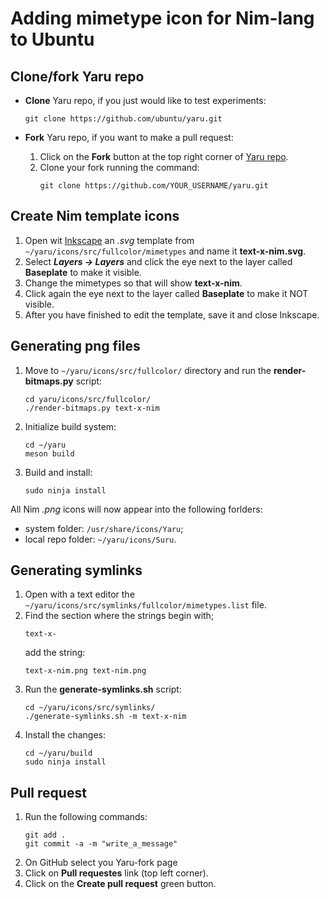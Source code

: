 # Adding mimetype icon for Nim-lang to Ubuntu

## Clone/fork Yaru repo

* **Clone** Yaru repo, if you just would like to test experiments:

	```
	git clone https://github.com/ubuntu/yaru.git
	```
* **Fork** Yaru repo, if you want to make a pull request:
	1. Click on the **Fork** button at the top right corner of [Yaru repo](https://github.com/ubuntu/yaru).
	2. Clone your fork running the command:
		```
		git clone https://github.com/YOUR_USERNAME/yaru.git
		```

## Create Nim template icons

1. Open wit [Inkscape](https://inkscape.org) an *.svg* template from `~/yaru/icons/src/fullcolor/mimetypes` and name it **text-x-nim.svg**.
1. Select ***Layers → Layers*** and click the eye next to the layer called **Baseplate** to make it visible.
1. Change the mimetypes so that will show **text-x-nim**.
1. Click again the eye next to the layer called **Baseplate** to make it NOT visible.
1. After you have finished to edit the template, save it and close Inkscape.

## Generating png files

1. Move to `~/yaru/icons/src/fullcolor/` directory and run the **render-bitmaps.py** script:
	```
	cd yaru/icons/src/fullcolor/
	./render-bitmaps.py text-x-nim
	```
1. Initialize build system:
	```
	cd ~/yaru
	meson build
	```
1. Build and install:
	```
	sudo ninja install
	```
All Nim *.png* icons will now appear into the following forlders:
* system folder: `/usr/share/icons/Yaru`;
* local repo folder: `~/yaru/icons/Suru`.

## Generating symlinks

1. Open with a text editor the `~/yaru/icons/src/symlinks/fullcolor/mimetypes.list` file.
1. Find the section where the strings begin with;
	```
	text-x-
	```
	add the string:
	```
	text-x-nim.png text-nim.png
	```
1. Run the **generate-symlinks.sh** script:
	```
	cd ~/yaru/icons/src/symlinks/
	./generate-symlinks.sh -m text-x-nim
	```
1. Install the changes:
	```
	cd ~/yaru/build
	sudo ninja install
	```

## Pull request

1. Run the following commands:
	```
	git add .
	git commit -a -m "write_a_message"
	```
1. On GitHub select you Yaru-fork page
1. Click on **Pull requestes** link (top left corner).
1. Click on the **Create pull request** green button.
